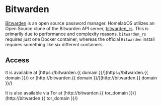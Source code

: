 # Bitwarden

[Bitwarden](https://bitwarden.com/) is an open source password manager. HomelabOS utilizes an Open Source clone of the Bitwarden API server, [bitwarden_rs](https://github.com/dani-garcia/bitwarden_rs). This is primarily due to performance and complexity reasons. `bitwarden_rs` requires just one Docker container, whereas the official `Bitwarden` install requires something like six different containers.

## Access

It is available at [https://bitwarden.{{ domain }}/](https://bitwarden.{{ domain }}/) or [http://bitwarden.{{ domain }}/](http://bitwarden.{{ domain }}/)

It is also available via Tor at [http://bitwarden.{{ tor_domain }}/](http://bitwarden.{{ tor_domain }}/)